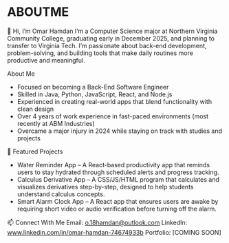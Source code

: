 # ABOUTME
👋 Hi, I’m Omar Hamdan
I’m a Computer Science major at Northern Virginia Community College, graduating early in December 2025, and planning to transfer to Virginia Tech. I’m passionate about back-end development, problem-solving, and building tools that make daily routines more productive and meaningful.

About Me
- Focused on becoming a Back-End Software Engineer
- Skilled in Java, Python, JavaScript, React, and Node.js
- Experienced in creating real-world apps that blend functionality with clean design
- Over 4 years of work experience in fast-paced environments (most recently at ABM Industries)
- Overcame a major injury in 2024 while staying on track with studies and projects

📂 Featured Projects
- Water Reminder App – A React-based productivity app that reminds users to stay hydrated through scheduled alerts and progress tracking.
- Calculus Derivative App – A CSS/JS/HTML program that calculates and visualizes derivatives step-by-step, designed to help students understand calculus concepts.
- Smart Alarm Clock App – A React app that ensures users are awake by requiring short video or audio verification before turning off the alarm.

📫 Connect With Me
Email: o.18hamdan@outlook.com
LinkedIn: www.linkedin.com/in/omar-hamdan-74674933b
Portfolio: [COMING SOON]
